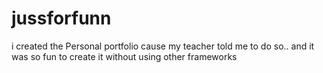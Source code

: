 # jussforfunn
i created the Personal portfolio cause my teacher told me to do so.. and it was so fun to create it  without using other frameworks
